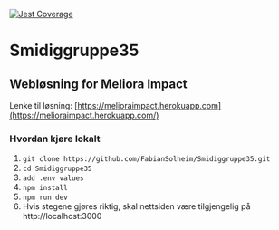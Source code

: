 [![Jest Coverage](https://github.com/FabianSolheim/Smidiggruppe35/actions/workflows/verify.yaml/badge.svg)](https://github.com/FabianSolheim/Smidiggruppe35/actions/workflows/verify.yaml)
# Smidiggruppe35

## Webløsning for Meliora Impact

Lenke til løsning: [https://melioraimpact.herokuapp.com](https://melioraimpact.herokuapp.com/)

### Hvordan kjøre lokalt
1. `git clone https://github.com/FabianSolheim/Smidiggruppe35.git`
2. `cd Smidiggruppe35`
3. `add .env values`
4. `npm install`
5. `npm run dev`
6. Hvis stegene gjøres riktig, skal nettsiden være tilgjengelig på http://localhost:3000
